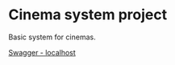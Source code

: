 # Cinema system project
Basic system for cinemas. 

[Swagger - localhost](http://localhost:9000/swagger-ui/#/)

